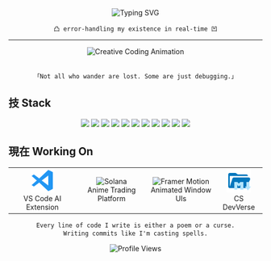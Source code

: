 <!-- Minimalist Japanese-inspired GitHub profile for Hexa -->

<div align="center">
  <img src="https://readme-typing-svg.herokuapp.com?font=Noto+Serif+JP&size=35&duration=3500&color=A3A3A3&center=true&vCenter=true&width=600&lines=六角形;H+E+X+A;error-handling+existence" alt="Typing SVG" />
</div>

<div align="center">
  
  ```
  凸 error-handling my existence in real-time 凹
  ```
  
</div>

---

<div align="center">
  <img src="https://media.giphy.com/media/v1.Y2lkPTc5MGI3NjExbTZ1MzZ1ZzA0d3UyMWticnoyaTF6cnZ1YnBoYjVxaHZ5bDhxZXVtNyZlcD12MV9pbnRlcm5hbF9naWZfYnlfaWQmY3Q9Zw/WoD6JZnwap6s8/giphy.gif" alt="Creative Coding Animation" width="500"/>
</div>

<br>

<div align="center">

```
「Not all who wander are lost. Some are just debugging.」
```

</div>

## 技 Stack

<div align="center">
  <img src="https://img.shields.io/badge/TypeScript-3178C6?style=flat-square&logo=typescript&logoColor=white" />
  <img src="https://img.shields.io/badge/React-61DAFB?style=flat-square&logo=react&logoColor=black" />
  <img src="https://img.shields.io/badge/Next.js-000000?style=flat-square&logo=nextdotjs&logoColor=white" />
  <img src="https://img.shields.io/badge/Node.js-339933?style=flat-square&logo=nodedotjs&logoColor=white" />
  <img src="https://img.shields.io/badge/NestJS-E0234E?style=flat-square&logo=nestjs&logoColor=white" />
  <img src="https://img.shields.io/badge/Framer-0055FF?style=flat-square&logo=framer&logoColor=white" />
  <img src="https://img.shields.io/badge/MongoDB-47A248?style=flat-square&logo=mongodb&logoColor=white" />
  <img src="https://img.shields.io/badge/TailwindCSS-06B6D4?style=flat-square&logo=tailwindcss&logoColor=white" />
  <img src="https://img.shields.io/badge/Solana-9945FF?style=flat-square&logo=solana&logoColor=white" />
  <img src="https://img.shields.io/badge/C%2B%2B-00599C?style=flat-square&logo=c%2B%2B&logoColor=white" />
  <img src="https://img.shields.io/badge/Python-3776AB?style=flat-square&logo=python&logoColor=white" />
</div>

## 現在 Working On

<div align="center">
  <table>
    <tr>
      <td align="center">
        <img src="https://raw.githubusercontent.com/PKief/vscode-material-icon-theme/main/icons/vscode.svg" width="48" height="48" alt="VS Code" /><br>
        VS Code AI Extension
      </td>
      <td align="center">
        <img src="https://raw.githubusercontent.com/solana-labs/token-list/main/assets/mainnet/So11111111111111111111111111111111111111112/logo.png" width="48" height="48" alt="Solana" /><br>
        Anime Trading Platform
      </td>
      <td align="center">
        <img src="https://raw.githubusercontent.com/framer/motion/main/packages/framer-motion/README/framer.png" width="48" height="48" alt="Framer Motion" /><br>
        Animated Window UIs
      </td>
      <td align="center">
        <img src="https://raw.githubusercontent.com/PKief/vscode-material-icon-theme/main/icons/folder-markdown-open.svg" width="48" height="48" alt="DevVerse" /><br>
        CS DevVerse
      </td>
    </tr>
  </table>
</div>

<div align="center">
  
```
Every line of code I write is either a poem or a curse.
Writing commits like I'm casting spells.
```

</div>

<div align="center">
  <img src="https://komarev.com/ghpvc/?username=heyhexadecimal&color=6366f1&style=flat-square" alt="Profile Views" />
</div>

<!-- 
日本語を勉強しています。平仮名を完成しました。片仮名を学んでいます。
One Piece が大好きです。
-->
